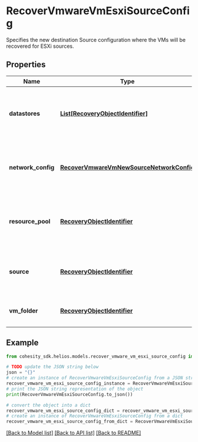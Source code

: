 # RecoverVmwareVmEsxiSourceConfig

Specifies the new destination Source configuration where the VMs will be recovered for ESXi sources.

## Properties

Name | Type | Description | Notes
------------ | ------------- | ------------- | -------------
**datastores** | [**List[RecoveryObjectIdentifier]**](RecoveryObjectIdentifier.md) | Specifies the datastore objects where the object&#39;s files should be recovered to. | [optional] 
**network_config** | [**RecoverVmwareVmNewSourceNetworkConfig**](RecoverVmwareVmNewSourceNetworkConfig.md) | Specifies the networking configuration to be applied to the recovered VMs. | [optional] 
**resource_pool** | [**RecoveryObjectIdentifier**](RecoveryObjectIdentifier.md) | Specifies the resource pool object where the recovered objects will be attached. | 
**source** | [**RecoveryObjectIdentifier**](RecoveryObjectIdentifier.md) | Specifies the id of the parent source to recover the VMs. | 
**vm_folder** | [**RecoveryObjectIdentifier**](RecoveryObjectIdentifier.md) | Folder where the VMs should be created. | [optional] 

## Example

```python
from cohesity_sdk.helios.models.recover_vmware_vm_esxi_source_config import RecoverVmwareVmEsxiSourceConfig

# TODO update the JSON string below
json = "{}"
# create an instance of RecoverVmwareVmEsxiSourceConfig from a JSON string
recover_vmware_vm_esxi_source_config_instance = RecoverVmwareVmEsxiSourceConfig.from_json(json)
# print the JSON string representation of the object
print(RecoverVmwareVmEsxiSourceConfig.to_json())

# convert the object into a dict
recover_vmware_vm_esxi_source_config_dict = recover_vmware_vm_esxi_source_config_instance.to_dict()
# create an instance of RecoverVmwareVmEsxiSourceConfig from a dict
recover_vmware_vm_esxi_source_config_from_dict = RecoverVmwareVmEsxiSourceConfig.from_dict(recover_vmware_vm_esxi_source_config_dict)
```
[[Back to Model list]](../README.md#documentation-for-models) [[Back to API list]](../README.md#documentation-for-api-endpoints) [[Back to README]](../README.md)


